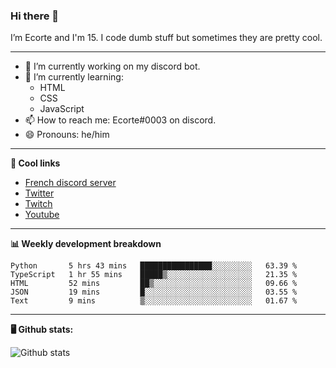 ### Hi there 👋
I’m Ecorte and I'm 15.
I code dumb stuff but sometimes they are pretty cool.

-------

- 🔭 I’m currently working on my discord bot.
- 🌱 I’m currently learning:
     - HTML
     - CSS
     - JavaScript
- 📫 How to reach me: Ecorte#0003 on discord.
- 😄 Pronouns: he/him

-------

**🔗 Cool links**

- [French discord server](https://discord.gg/8bpy2PC)
- [Twitter](https://twitter.com/Ecorteyt)
- [Twitch](https://www.twitch.tv/ecorte)
- [Youtube](https://www.youtube.com/channel/UCOLeHMtMSE4w6jpFGh1AAdA)

-------

**📊 Weekly development breakdown**

<!--START_SECTION:waka-->
```text
Python       5 hrs 43 mins   ████████████████░░░░░░░░░   63.39 % 
TypeScript   1 hr 55 mins    █████▒░░░░░░░░░░░░░░░░░░░   21.35 % 
HTML         52 mins         ██▒░░░░░░░░░░░░░░░░░░░░░░   09.66 % 
JSON         19 mins         █░░░░░░░░░░░░░░░░░░░░░░░░   03.55 % 
Text         9 mins          ▒░░░░░░░░░░░░░░░░░░░░░░░░   01.67 % 
```
<!--END_SECTION:waka-->

-------

**🖥️ Github stats:**

![Github stats](https://github-readme-stats.vercel.app/api?username=Ecorte&theme=dark&count_private=true)
